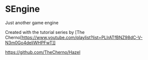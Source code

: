 # SEngine
Just another game engine 

Created with the tutorial series by [The Cherno[https://www.youtube.com/playlist?list=PLlrATfBNZ98dC-V-N3m0Go4deliWHPFwT]]

https://github.com/TheCherno/Hazel
